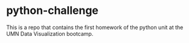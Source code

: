 # python-challenge
This is a repo that contains the first homework of the python unit at the UMN Data Visualization bootcamp.
